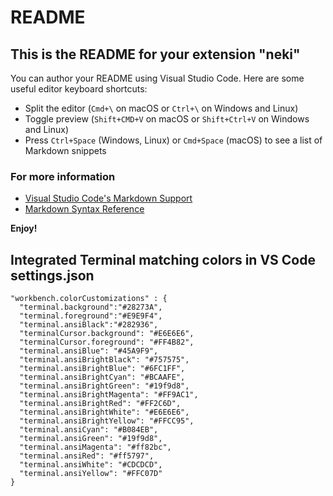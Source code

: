 # README

## This is the README for your extension "neki"
You can author your README using Visual Studio Code.  Here are some useful editor keyboard shortcuts:

* Split the editor (`Cmd+\` on macOS or `Ctrl+\` on Windows and Linux)
* Toggle preview (`Shift+CMD+V` on macOS or `Shift+Ctrl+V` on Windows and Linux)
* Press `Ctrl+Space` (Windows, Linux) or `Cmd+Space` (macOS) to see a list of Markdown snippets

### For more information
* [Visual Studio Code's Markdown Support](http://code.visualstudio.com/docs/languages/markdown)
* [Markdown Syntax Reference](https://help.github.com/articles/markdown-basics/)

**Enjoy!**

## Integrated Terminal matching colors in VS Code settings.json

    "workbench.colorCustomizations" : {
      "terminal.background":"#28273A",
      "terminal.foreground":"#E9E9F4",
      "terminal.ansiBlack":"#282936",
      "terminalCursor.background": "#E6E6E6",
      "terminalCursor.foreground": "#FF4B82",
      "terminal.ansiBlue": "#45A9F9",
      "terminal.ansiBrightBlack": "#757575",
      "terminal.ansiBrightBlue": "#6FC1FF",
      "terminal.ansiBrightCyan": "#BCAAFE",
      "terminal.ansiBrightGreen": "#19f9d8",
      "terminal.ansiBrightMagenta": "#FF9AC1",
      "terminal.ansiBrightRed": "#FF2C6D",
      "terminal.ansiBrightWhite": "#E6E6E6",
      "terminal.ansiBrightYellow": "#FFCC95",
      "terminal.ansiCyan": "#B084EB",
      "terminal.ansiGreen": "#19f9d8",
      "terminal.ansiMagenta": "#ff82bc",
      "terminal.ansiRed": "#ff5797",
      "terminal.ansiWhite": "#CDCDCD",
      "terminal.ansiYellow": "#FFC07D"
    }
